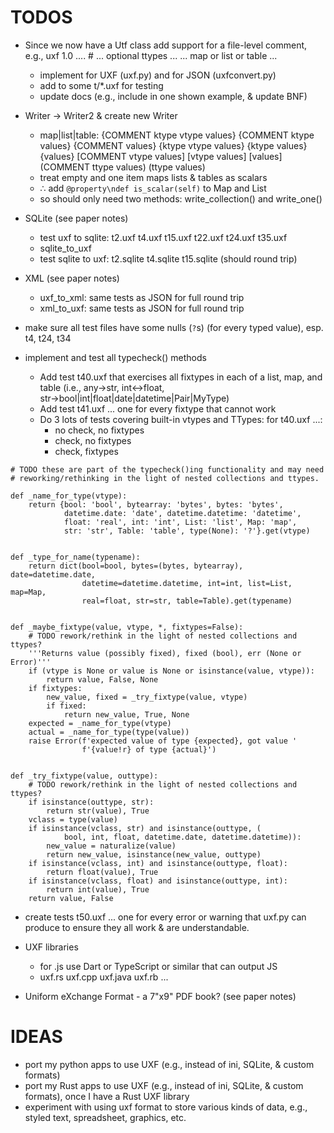 # TODOS

- Since we now have a Utf class add support for a file-level comment, e.g.,
        uxf 1.0 ....
        #<This is an optional file level comment>
        ... optional ttypes ...
        ... map or list or table ...
  - implement for UXF (uxf.py) and for JSON (uxfconvert.py)
  - add to some t/\*.uxf for testing
  - update docs (e.g., include in one shown example, & update BNF)

- Writer → Writer2 & create new Writer
    - map|list|table:
	{COMMENT ktype vtype values}
	{COMMENT ktype values}
	{COMMENT values}
	{ktype vtype values}
	{ktype values}
	{values}
	[COMMENT vtype values]
	[vtype values]
	[values]
	(COMMENT ttype values)
	(ttype values)
    - treat empty and one item maps lists & tables as scalars
    - ∴ add `@property\ndef is_scalar(self)` to Map and List
    - so should only need two methods: write\_collection() and write\_one()

- SQLite (see paper notes)
    - test uxf to sqlite: t2.uxf t4.uxf t15.uxf t22.uxf t24.uxf t35.uxf
    - sqlite\_to\_uxf
    - test sqlite to uxf: t2.sqlite t4.sqlite t15.sqlite (should round trip)

- XML (see paper notes)
    - uxf\_to\_xml: same tests as JSON for full round trip
    - xml\_to\_uxf: same tests as JSON for full round trip

- make sure all test files have some nulls (`?`s) (for every typed value),
  esp. t4, t24, t34

- implement and test all typecheck() methods
  - Add test t40.uxf that exercises all fixtypes in each of a
    list, map, and table
    (i.e., any→str, int↔float, str→bool|int|float|date|datetime|Pair|MyType)
  - Add test t41.uxf ... one for every fixtype that cannot work
  - Do 3 lots of tests covering built-in vtypes and TTypes: for t40.uxf ...:
      * no check, no fixtypes
      * check, no fixtypes
      * check, fixtypes

```
# TODO these are part of the typecheck()ing functionality and may need
# reworking/rethinking in the light of nested collections and ttypes.

def _name_for_type(vtype):
    return {bool: 'bool', bytearray: 'bytes', bytes: 'bytes',
            datetime.date: 'date', datetime.datetime: 'datetime',
            float: 'real', int: 'int', List: 'list', Map: 'map',
            str: 'str', Table: 'table', type(None): '?'}.get(vtype)


def _type_for_name(typename):
    return dict(bool=bool, bytes=(bytes, bytearray), date=datetime.date,
                datetime=datetime.datetime, int=int, list=List, map=Map,
                real=float, str=str, table=Table).get(typename)


def _maybe_fixtype(value, vtype, *, fixtypes=False):
    # TODO rework/rethink in the light of nested collections and ttypes?
    '''Returns value (possibly fixed), fixed (bool), err (None or Error)'''
    if (vtype is None or value is None or isinstance(value, vtype)):
        return value, False, None
    if fixtypes:
        new_value, fixed = _try_fixtype(value, vtype)
        if fixed:
            return new_value, True, None
    expected = _name_for_type(vtype)
    actual = _name_for_type(type(value))
    raise Error(f'expected value of type {expected}, got value '
                f'{value!r} of type {actual}')


def _try_fixtype(value, outtype):
    # TODO rework/rethink in the light of nested collections and ttypes?
    if isinstance(outtype, str):
        return str(value), True
    vclass = type(value)
    if isinstance(vclass, str) and isinstance(outtype, (
            bool, int, float, datetime.date, datetime.datetime)):
        new_value = naturalize(value)
        return new_value, isinstance(new_value, outtype)
    if isinstance(vclass, int) and isinstance(outtype, float):
        return float(value), True
    if isinstance(vclass, float) and isinstance(outtype, int):
        return int(value), True
    return value, False
```

- create tests t50.uxf ... one for every error or warning that uxf.py
  can produce to ensure they all work & are understandable.

- UXF libraries
    - for .js use Dart or TypeScript or similar that can output JS
    - uxf.rs uxf.cpp uxf.java uxf.rb ...

- Uniform eXchange Format - a 7"x9" PDF book? (see paper notes)

# IDEAS

- port my python apps to use UXF (e.g., instead of ini, SQLite, & custom
  formats)
- port my Rust apps to use UXF (e.g., instead of ini, SQLite, & custom
  formats), once I have a Rust UXF library
- experiment with using uxf format to store various kinds of data,
  e.g., styled text, spreadsheet, graphics, etc.
